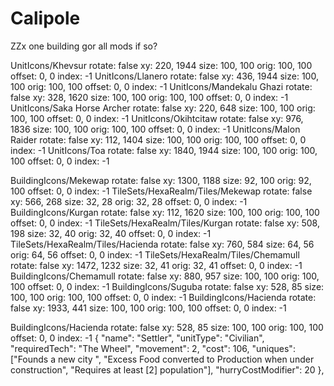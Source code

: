 # Calipole
ZZx one building gor all mods if so?

UnitIcons/Khevsur
  rotate: false
  xy: 220, 1944
  size: 100, 100
  orig: 100, 100
  offset: 0, 0
  index: -1
UnitIcons/Llanero
  rotate: false
  xy: 436, 1944
  size: 100, 100
  orig: 100, 100
  offset: 0, 0
  index: -1
UnitIcons/Mandekalu Ghazi
  rotate: false
  xy: 328, 1620
  size: 100, 100
  orig: 100, 100
  offset: 0, 0
  index: -1
UnitIcons/Saka Horse Archer
  rotate: false
  xy: 220, 648
  size: 100, 100
  orig: 100, 100
  offset: 0, 0
  index: -1
UnitIcons/Okihtcitaw
  rotate: false
  xy: 976, 1836
  size: 100, 100
  orig: 100, 100
  offset: 0, 0
  index: -1
UnitIcons/Malon Raider
  rotate: false
  xy: 112, 1404
  size: 100, 100
  orig: 100, 100
  offset: 0, 0
  index: -1
UnitIcons/Toa
  rotate: false
  xy: 1840, 1944
  size: 100, 100
  orig: 100, 100
  offset: 0, 0
  index: -1
  

BuildingIcons/Mekewap
  rotate: false
  xy: 1300, 1188
  size: 92, 100
  orig: 92, 100
  offset: 0, 0
  index: -1
TileSets/HexaRealm/Tiles/Mekewap
  rotate: false
  xy: 566, 268
  size: 32, 28
  orig: 32, 28
  offset: 0, 0
  index: -1
BuildingIcons/Kurgan
  rotate: false
  xy: 112, 1620
  size: 100, 100
  orig: 100, 100
  offset: 0, 0
  index: -1
TileSets/HexaRealm/Tiles/Kurgan
  rotate: false
  xy: 508, 198
  size: 32, 40
  orig: 32, 40
  offset: 0, 0
  index: -1
TileSets/HexaRealm/Tiles/Hacienda
  rotate: false
  xy: 760, 584
  size: 64, 56
  orig: 64, 56
  offset: 0, 0
  index: -1
TileSets/HexaRealm/Tiles/Chemamull
  rotate: false
  xy: 1472, 1232
  size: 32, 41
  orig: 32, 41
  offset: 0, 0
  index: -1
BuildingIcons/Chemamull
  rotate: false
  xy: 880, 957
  size: 100, 100
  orig: 100, 100
  offset: 0, 0
  index: -1
BuildingIcons/Suguba
  rotate: false
  xy: 528, 85
  size: 100, 100
  orig: 100, 100
  offset: 0, 0
  index: -1
BuildingIcons/Hacienda
  rotate: false
  xy: 1933, 441
  size: 100, 100
  orig: 100, 100
  offset: 0, 0
  index: -1
	
BuildingIcons/Hacienda
  rotate: false
  xy: 528, 85
  size: 100, 100
  orig: 100, 100
  offset: 0, 0
  index: -1
{
		"name": "Settler",
		"unitType": "Civilian",
		"requiredTech": "The Wheel",
		"movement": 2,
		"cost": 106,
		"uniques": ["Founds a new city <by consuming this unit>", "Excess Food converted to Production when under construction",
			"Requires at least [2] population"],
		"hurryCostModifier": 20
	},
